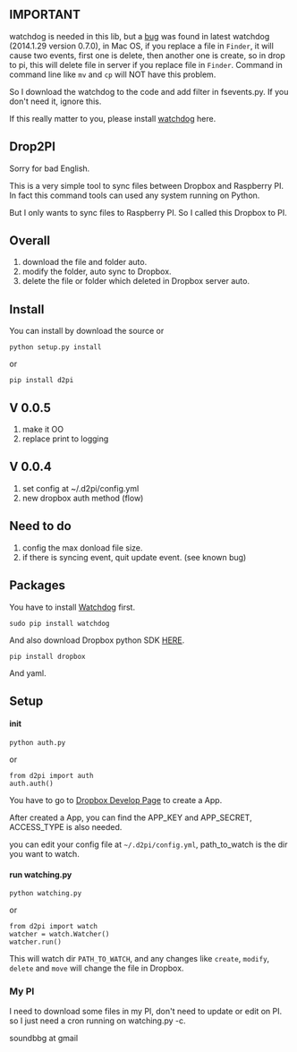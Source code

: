 ## IMPORTANT ##

watchdog is needed in this lib, but a [bug](https://github.com/GuoJing/Drop2PI/issues/5) was found in latest watchdog (2014.1.29 version 0.7.0), in Mac OS, if you replace a file in `Finder`, it will cause two events, first one is delete, then another one is create, so in drop to pi, this will delete file in server if you replace file in `Finder`. Command in command line like `mv` and `cp` will NOT have this problem.

So I download the watchdog to the code and add filter in fsevents.py. If you don't need it, ignore this.

If this really matter to you, please install [watchdog](https://github.com/GuoJing/watchdog) here.

## Drop2PI ##

Sorry for bad English.

This is a very simple tool to sync files between Dropbox and Raspberry PI. In fact this command tools can used any system running on Python.

But I only wants to sync files to Raspberry PI. So I called this Dropbox to PI.


## Overall ##

1. download the file and folder auto.
2. modify the folder, auto sync to Dropbox.
3. delete the file or folder which deleted in Dropbox server auto.


## Install ##

You can install by download the source or

	python setup.py install
	
or

	pip install d2pi

## V 0.0.5 ##

1. make it OO
2. replace print to logging

## V 0.0.4 ##

1. set config at ~/.d2pi/config.yml
2. new dropbox auth method (flow)


## Need to do ##

1. config the max donload file size.
2. if there is syncing event, quit update event. (see known bug)


## Packages ##

You have to install [Watchdog](https://github.com/gorakhargosh/watchdog) first.

	sudo pip install watchdog

And also download Dropbox python SDK [HERE](https://www.dropbox.com/developers/core/sdk).

	pip install dropbox

And yaml.

## Setup ##


#### init ####

	python auth.py 

or

	from d2pi import auth
	auth.auth()


You have to go to [Dropbox Develop Page](https://www.dropbox.com/developers/apps) to create a App.

After created a App, you can find the APP_KEY and APP_SECRET, ACCESS_TYPE is also needed.

you can edit your config file at `~/.d2pi/config.yml`, path_to_watch is the dir you want to watch.


#### run watching.py ####

	python watching.py
	
or

	from d2pi import watch
	watcher = watch.Watcher()
	watcher.run()

This will watch dir `PATH_TO_WATCH`, and any changes like `create`, `modify`, `delete` and `move` will change the file in Dropbox.

### My PI ###

I need to download some files in my PI, don't need to update or edit on PI. so I just need a cron running on watching.py -c.

soundbbg at gmail
